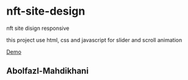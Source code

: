 # nft-site-design
nft site disign responsive

this project use html, css and javascript for slider and scroll animation

[Demo](https://nft-site-design.vercel.app/)

## Abolfazl-Mahdikhani
